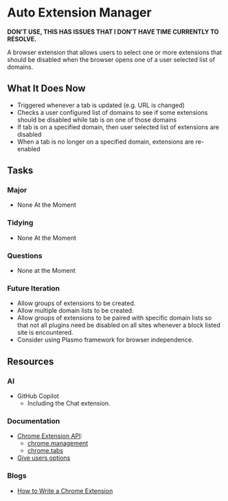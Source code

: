 # Auto Extension Manager

**DON'T USE, THIS HAS ISSUES THAT I DON'T HAVE TIME CURRENTLY TO RESOLVE.**

A browser extension that allows users to select one or more extensions that should 
be disabled when the browser opens one of a user selected list of domains.

## What It Does Now
- Triggered whenever a tab is updated (e.g. URL is changed)
- Checks a user configured list of domains to see if some extensions should be 
  disabled while tab is on one of those domains
- If tab is on a specified domain, then user selected list of extensions are disabled
- When a tab is no longer on a specified domain, extensions are re-enabled

## Tasks

### Major
- None At the Moment

### Tidying
- None At the Moment

### Questions
- None at the Moment

### Future Iteration
- Allow groups of extensions to be created.
- Allow multiple domain lists to be created.
- Allow groups of extensions to be paired with specific domain lists so that not all plugins need be disabled on all sites whenever a block listed site is encountered.
- Consider using Plasmo framework for browser independence.

## Resources

### AI
- GitHub Copilot
  - Including the Chat extension.

### Documentation
- [Chrome Extension API](https://developer.chrome.com/docs/extensions/reference/):
    - [chrome.management](https://developer.chrome.com/docs/extensions/reference/management/)
    - [chrome.tabs](https://developer.chrome.com/docs/extensions/reference/tabs/)
- [Give users options](https://developer.chrome.com/docs/extensions/mv3/options/)

### Blogs
- [How to Write a Chrome Extension](https://nrogap.medium.com/how-to-write-a-chrome-extension-b81218954c7c)
